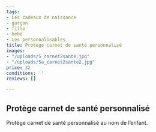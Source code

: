 ```yaml
---
tags:
- Les cadeaux de naissance
- garçon
- fille
- bébé
- Les personnalisables
title: Protège carnet de santé personnalisé
images:
- "/uploads/5_carnet2sante.jpg"
- "/uploads/5a_carnet2sante2.jpg"
price: 32
conditions: ''
reviews: []

---
```

## Protège carnet de santé personnalisé

Protège carnet de santé personnalisé au nom de l’enfant.